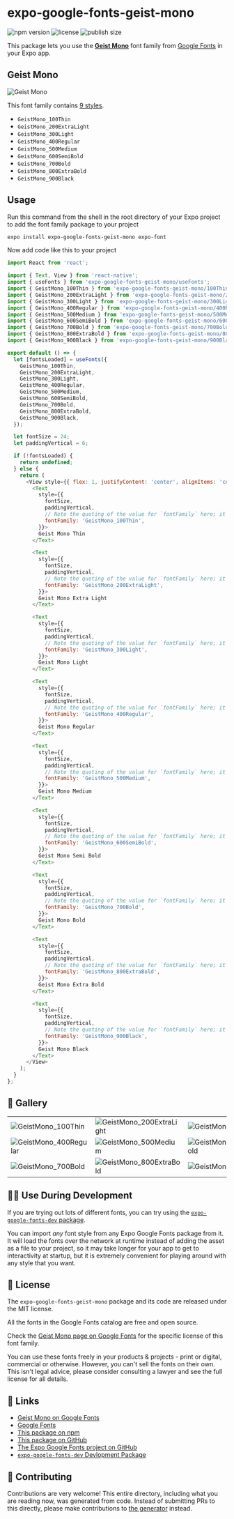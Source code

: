 # expo-google-fonts-geist-mono

![npm version](https://flat.badgen.net/npm/v/expo-google-fonts-geist-mono)
![license](https://flat.badgen.net/github/license/expo/google-fonts)
![publish size](https://flat.badgen.net/packagephobia/install/expo-google-fonts-geist-mono)

This package lets you use the [**Geist Mono**](https://fonts.google.com/specimen/Geist+Mono) font family from [Google Fonts](https://fonts.google.com/) in your Expo app.

## Geist Mono

![Geist Mono](./font-family.png)

This font family contains [9 styles](#-gallery).

- `GeistMono_100Thin`
- `GeistMono_200ExtraLight`
- `GeistMono_300Light`
- `GeistMono_400Regular`
- `GeistMono_500Medium`
- `GeistMono_600SemiBold`
- `GeistMono_700Bold`
- `GeistMono_800ExtraBold`
- `GeistMono_900Black`

## Usage

Run this command from the shell in the root directory of your Expo project to add the font family package to your project
```sh
expo install expo-google-fonts-geist-mono expo-font
```

Now add code like this to your project
```js
import React from 'react';

import { Text, View } from 'react-native';
import { useFonts } from 'expo-google-fonts-geist-mono/useFonts';
import { GeistMono_100Thin } from 'expo-google-fonts-geist-mono/100Thin';
import { GeistMono_200ExtraLight } from 'expo-google-fonts-geist-mono/200ExtraLight';
import { GeistMono_300Light } from 'expo-google-fonts-geist-mono/300Light';
import { GeistMono_400Regular } from 'expo-google-fonts-geist-mono/400Regular';
import { GeistMono_500Medium } from 'expo-google-fonts-geist-mono/500Medium';
import { GeistMono_600SemiBold } from 'expo-google-fonts-geist-mono/600SemiBold';
import { GeistMono_700Bold } from 'expo-google-fonts-geist-mono/700Bold';
import { GeistMono_800ExtraBold } from 'expo-google-fonts-geist-mono/800ExtraBold';
import { GeistMono_900Black } from 'expo-google-fonts-geist-mono/900Black';

export default () => {
  let [fontsLoaded] = useFonts({
    GeistMono_100Thin,
    GeistMono_200ExtraLight,
    GeistMono_300Light,
    GeistMono_400Regular,
    GeistMono_500Medium,
    GeistMono_600SemiBold,
    GeistMono_700Bold,
    GeistMono_800ExtraBold,
    GeistMono_900Black,
  });

  let fontSize = 24;
  let paddingVertical = 6;

  if (!fontsLoaded) {
    return undefined;
  } else {
    return (
      <View style={{ flex: 1, justifyContent: 'center', alignItems: 'center' }}>
        <Text
          style={{
            fontSize,
            paddingVertical,
            // Note the quoting of the value for `fontFamily` here; it expects a string!
            fontFamily: 'GeistMono_100Thin',
          }}>
          Geist Mono Thin
        </Text>

        <Text
          style={{
            fontSize,
            paddingVertical,
            // Note the quoting of the value for `fontFamily` here; it expects a string!
            fontFamily: 'GeistMono_200ExtraLight',
          }}>
          Geist Mono Extra Light
        </Text>

        <Text
          style={{
            fontSize,
            paddingVertical,
            // Note the quoting of the value for `fontFamily` here; it expects a string!
            fontFamily: 'GeistMono_300Light',
          }}>
          Geist Mono Light
        </Text>

        <Text
          style={{
            fontSize,
            paddingVertical,
            // Note the quoting of the value for `fontFamily` here; it expects a string!
            fontFamily: 'GeistMono_400Regular',
          }}>
          Geist Mono Regular
        </Text>

        <Text
          style={{
            fontSize,
            paddingVertical,
            // Note the quoting of the value for `fontFamily` here; it expects a string!
            fontFamily: 'GeistMono_500Medium',
          }}>
          Geist Mono Medium
        </Text>

        <Text
          style={{
            fontSize,
            paddingVertical,
            // Note the quoting of the value for `fontFamily` here; it expects a string!
            fontFamily: 'GeistMono_600SemiBold',
          }}>
          Geist Mono Semi Bold
        </Text>

        <Text
          style={{
            fontSize,
            paddingVertical,
            // Note the quoting of the value for `fontFamily` here; it expects a string!
            fontFamily: 'GeistMono_700Bold',
          }}>
          Geist Mono Bold
        </Text>

        <Text
          style={{
            fontSize,
            paddingVertical,
            // Note the quoting of the value for `fontFamily` here; it expects a string!
            fontFamily: 'GeistMono_800ExtraBold',
          }}>
          Geist Mono Extra Bold
        </Text>

        <Text
          style={{
            fontSize,
            paddingVertical,
            // Note the quoting of the value for `fontFamily` here; it expects a string!
            fontFamily: 'GeistMono_900Black',
          }}>
          Geist Mono Black
        </Text>
      </View>
    );
  }
};

```

## 🔡 Gallery


||||
|-|-|-|
|![GeistMono_100Thin](.//100Thin/GeistMono_100Thin.ttf.png)|![GeistMono_200ExtraLight](.//200ExtraLight/GeistMono_200ExtraLight.ttf.png)|![GeistMono_300Light](.//300Light/GeistMono_300Light.ttf.png)||
|![GeistMono_400Regular](.//400Regular/GeistMono_400Regular.ttf.png)|![GeistMono_500Medium](.//500Medium/GeistMono_500Medium.ttf.png)|![GeistMono_600SemiBold](.//600SemiBold/GeistMono_600SemiBold.ttf.png)||
|![GeistMono_700Bold](.//700Bold/GeistMono_700Bold.ttf.png)|![GeistMono_800ExtraBold](.//800ExtraBold/GeistMono_800ExtraBold.ttf.png)|![GeistMono_900Black](.//900Black/GeistMono_900Black.ttf.png)||


## 👩‍💻 Use During Development

If you are trying out lots of different fonts, you can try using the [`expo-google-fonts-dev` package](https://github.com/freeboub/google-fonts/tree/master/font-packages/dev#readme).

You can import *any* font style from any Expo Google Fonts package from it. It will load the fonts
over the network at runtime instead of adding the asset as a file to your project, so it may take longer
for your app to get to interactivity at startup, but it is extremely convenient
for playing around with any style that you want.

## 📖 License

The `expo-google-fonts-geist-mono` package and its code are released under the MIT license.

All the fonts in the Google Fonts catalog are free and open source.

Check the [Geist Mono page on Google Fonts](https://fonts.google.com/specimen/Geist+Mono) for the specific license of this font family.

You can use these fonts freely in your products & projects - print or digital, commercial or otherwise. However, you can't sell the fonts on their own. This isn't legal advice, please consider consulting a lawyer and see the full license for all details.

## 🔗 Links

- [Geist Mono on Google Fonts](https://fonts.google.com/specimen/Geist+Mono)
- [Google Fonts](https://fonts.google.com/)
- [This package on npm](https://www.npmjs.com/package/expo-google-fonts-geist-mono)
- [This package on GitHub](https://github.com/freeboub/google-fonts/tree/master/font-packages/geist-mono)
- [The Expo Google Fonts project on GitHub](https://github.com/freeboub/google-fonts)
- [`expo-google-fonts-dev` Devlopment Package](https://github.com/freeboub/google-fonts/tree/master/font-packages/dev)

## 🤝 Contributing

Contributions are very welcome! This entire directory, including what you are reading now, was generated from code. Instead of submitting PRs to this directly, please make contributions to [the generator](https://github.com/freeboub/google-fonts/tree/master/packages/generator) instead.
